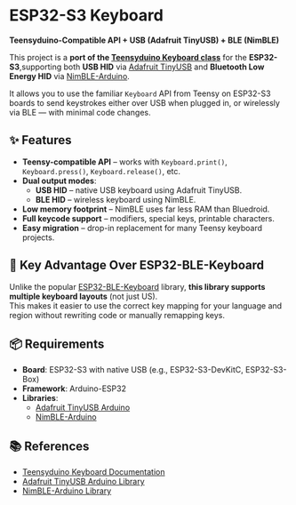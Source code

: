 # ESP32-S3 Keyboard  
**Teensyduino-Compatible API + USB (Adafruit TinyUSB) + BLE (NimBLE)**

This project is a **port of the [Teensyduino Keyboard class](https://www.pjrc.com/teensy/td_keyboard.html)** for the **ESP32-S3**,supporting both **USB HID** via [Adafruit TinyUSB](https://github.com/adafruit/Adafruit_TinyUSB_Arduino) and **Bluetooth Low Energy HID** via [NimBLE-Arduino](https://github.com/h2zero/NimBLE-Arduino).

It allows you to use the familiar `Keyboard` API from Teensy on ESP32-S3 boards to send keystrokes either over USB when plugged in, or wirelessly via BLE — with minimal code changes.

## ✨ Features

- **Teensy-compatible API** – works with `Keyboard.print()`, `Keyboard.press()`, `Keyboard.release()`, etc.
- **Dual output modes**:
  - **USB HID** – native USB keyboard using Adafruit TinyUSB.
  - **BLE HID** – wireless keyboard using NimBLE.
- **Low memory footprint** – NimBLE uses far less RAM than Bluedroid.
- **Full keycode support** – modifiers, special keys, printable characters.
- **Easy migration** – drop-in replacement for many Teensy keyboard projects.

## 🚀 Key Advantage Over ESP32-BLE-Keyboard

Unlike the popular [ESP32-BLE-Keyboard](https://github.com/T-vK/ESP32-BLE-Keyboard) library, **this library supports multiple keyboard layouts** (not just US).  
This makes it easier to use the correct key mapping for your language and region without rewriting code or manually remapping keys.

## 📦 Requirements

- **Board**: ESP32-S3 with native USB (e.g., ESP32-S3-DevKitC, ESP32-S3-Box)
- **Framework**: Arduino-ESP32
- **Libraries**:
  - [Adafruit TinyUSB Arduino](https://github.com/adafruit/Adafruit_TinyUSB_Arduino)
  - [NimBLE-Arduino](https://github.com/h2zero/NimBLE-Arduino)

## 📚 References

- [Teensyduino Keyboard Documentation](https://www.pjrc.com/teensy/td_keyboard.html)  
- [Adafruit TinyUSB Arduino Library](https://github.com/adafruit/Adafruit_TinyUSB_Arduino)  
- [NimBLE-Arduino Library](https://github.com/h2zero/NimBLE-Arduino)  

